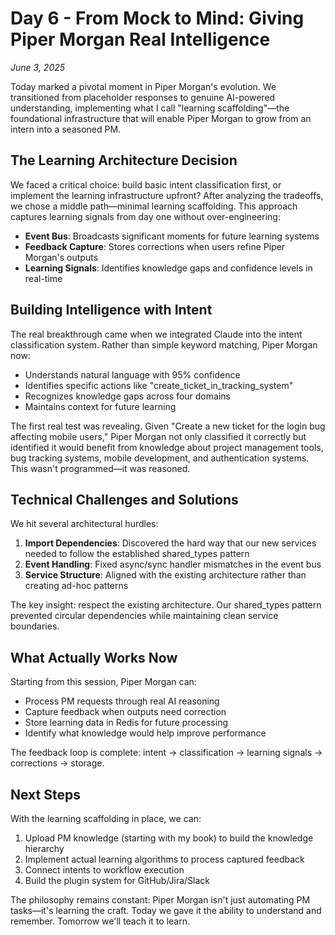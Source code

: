 # Day 6 - From Mock to Mind: Giving Piper Morgan Real Intelligence

*June 3, 2025*

Today marked a pivotal moment in Piper Morgan's evolution. We transitioned from placeholder responses to genuine AI-powered understanding, implementing what I call "learning scaffolding"—the foundational infrastructure that will enable Piper Morgan to grow from an intern into a seasoned PM.

## The Learning Architecture Decision

We faced a critical choice: build basic intent classification first, or implement the learning infrastructure upfront? After analyzing the tradeoffs, we chose a middle path—minimal learning scaffolding. This approach captures learning signals from day one without over-engineering:

- **Event Bus**: Broadcasts significant moments for future learning systems
- **Feedback Capture**: Stores corrections when users refine Piper Morgan's outputs
- **Learning Signals**: Identifies knowledge gaps and confidence levels in real-time

## Building Intelligence with Intent

The real breakthrough came when we integrated Claude into the intent classification system. Rather than simple keyword matching, Piper Morgan now:

- Understands natural language with 95% confidence
- Identifies specific actions like "create_ticket_in_tracking_system"
- Recognizes knowledge gaps across four domains
- Maintains context for future learning

The first real test was revealing. Given "Create a new ticket for the login bug affecting mobile users," Piper Morgan not only classified it correctly but identified it would benefit from knowledge about project management tools, bug tracking systems, mobile development, and authentication systems. This wasn't programmed—it was reasoned.

## Technical Challenges and Solutions

We hit several architectural hurdles:

1. **Import Dependencies**: Discovered the hard way that our new services needed to follow the established shared_types pattern
2. **Event Handling**: Fixed async/sync handler mismatches in the event bus
3. **Service Structure**: Aligned with the existing architecture rather than creating ad-hoc patterns

The key insight: respect the existing architecture. Our shared_types pattern prevented circular dependencies while maintaining clean service boundaries.

## What Actually Works Now

Starting from this session, Piper Morgan can:

- Process PM requests through real AI reasoning
- Capture feedback when outputs need correction
- Store learning data in Redis for future processing
- Identify what knowledge would help improve performance

The feedback loop is complete: intent → classification → learning signals → corrections → storage.

## Next Steps

With the learning scaffolding in place, we can:

1. Upload PM knowledge (starting with my book) to build the knowledge hierarchy
2. Implement actual learning algorithms to process captured feedback
3. Connect intents to workflow execution
4. Build the plugin system for GitHub/Jira/Slack

The philosophy remains constant: Piper Morgan isn't just automating PM tasks—it's learning the craft. Today we gave it the ability to understand and remember. Tomorrow we'll teach it to learn.
